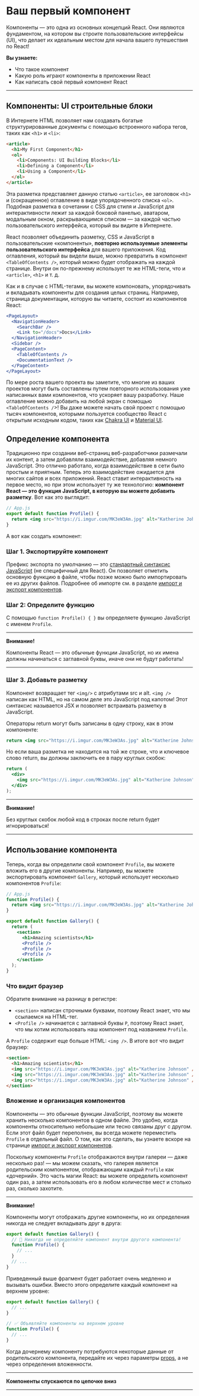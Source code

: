 # Ваш первый компонент

Компоненты — это одна из основных концепций React. Они являются фундаментом, на котором вы строите пользовательские интерфейсы (UI), что делает их идеальным местом для начала вашего путешествия по React!

**Вы узнаете:**

- Что такое компонент
- Какую роль играют компоненты в приложении React
- Как написать свой первый компонент React

---

## Компоненты: UI строительные блоки

В Интернете HTML позволяет нам создавать богатые структурированные документы с помощью встроенного набора тегов, таких как `<h1>` и `<li>`:

```html
<article>
  <h1>My First Component</h1>
  <ol>
    <li>Components: UI Building Blocks</li>
    <li>Defining a Component</li>
    <li>Using a Component</li>
  </ol>
</article>
```

Эта разметка представляет данную статью `<article>`, ее заголовок `<h1>` и (сокращенное) оглавление в виде упорядоченного списка `<ol>`. Подобная разметка в сочетании с CSS для стиля и JavaScript для интерактивности лежит за каждой боковой панелью, аватаром, модальным окном, раскрывающимся списком — за каждой частью пользовательского интерфейса, который вы видите в Интернете.

React позволяет объединить разметку, CSS и JavaScript в пользовательские «компоненты», **повторно используемые элементы пользовательского интерфейса** для вашего приложения. Код оглавления, который вы видели выше, можно превратить в компонент `<TableOfContents />`, который можно будет отображать на каждой странице. Внутри он по-прежнему использует те же HTML-теги, что и `<article>`, `<h1>` и т. д.

Как и в случае с HTML-тегами, вы можете компоновать, упорядочивать и вкладывать компоненты для создания целых страниц. Например, страница документации, которую вы читаете, состоит из компонентов React:

```jsx
<PageLayout>
  <NavigationHeader>
    <SearchBar />
    <Link to="/docs">Docs</Link>
  </NavigationHeader>
  <Sidebar />
  <PageContent>
    <TableOfContents />
    <DocumentationText />
  </PageContent>
</PageLayout>
```

По мере роста вашего проекта вы заметите, что многие из ваших проектов могут быть составлены путем повторного использования уже написанных вами компонентов, что ускоряет вашу разработку. Наше оглавление можно добавить на любой экран с помощью `<TableOfContents /`>! Вы даже можете начать свой проект с помощью тысяч компонентов, которыми пользуется сообщество React с открытым исходным кодом, таких как [Chakra UI](https://chakra-ui.com/) и [Material UI](https://material-ui.com/).

## Определение компонента

Традиционно при создании веб-страниц веб-разработчики размечали их контент, а затем добавляли взаимодействие, добавляя немного JavaScript. Это отлично работало, когда взаимодействие в сети было простым и приятным. Теперь это взаимодействие ожидается для многих сайтов и всех приложений. React ставит интерактивность на первое место, но при этом использует ту же технологию: **компонент React — это функция JavaScript, в которую вы можете добавить разметку**. Вот как это выглядит:

```jsx
// App.js
export default function Profile() {
  return <img src="https://i.imgur.com/MK3eW3Am.jpg" alt="Katherine Johnson" />;
}
```

А вот как создать компонент:

### Шаг 1. Экспортируйте компонент

Префикс экспорта по умолчанию — это [стандартный синтаксис JavaScript](https://developer.mozilla.org/docs/web/javascript/reference/statements/export) (не специфичный для React). Он позволяет отметить основную функцию в файле, чтобы позже можно было импортировать ее из других файлов. Подробнее об импорте см. в разделе [импорт и экспорт компонентов](<03. Импорт и экспорт компонентов.md>).

### Шаг 2: Определите функцию

С помощью `function Profile() { }` вы определяете функцию JavaScript с именем `Profile`.

---

**Внимание!**

Компоненты React — это обычные функции JavaScript, но их имена должны начинаться с заглавной буквы, иначе они не будут работать!

---

### Шаг 3. Добавьте разметку

Компонент возвращает тег `<img/>` с атрибутами src и alt. `<img />` написан как HTML, но на самом деле это JavaScript под капотом! Этот синтаксис называется JSX и позволяет встраивать разметку в JavaScript.

Операторы return могут быть записаны в одну строку, как в этом компоненте:

```jsx
return <img src="https://i.imgur.com/MK3eW3As.jpg" alt="Katherine Johnson" />;
```

Но если ваша разметка не находится на той же строке, что и ключевое слово return, вы должны заключить ее в пару круглых скобок:

```jsx
return (
  <div>
    <img src="https://i.imgur.com/MK3eW3As.jpg" alt="Katherine Johnson" />
  </div>
);
```

---

**Внимание!**

Без круглых скобок любой код в строках после return будет игнорироваться!

---

## Использование компонента

Теперь, когда вы определили свой компонент `Profile`, вы можете вложить его в другие компоненты. Например, вы можете экспортировать компонент `Gallery`, который использует несколько компонентов `Profile`:

```jsx
// App.js
function Profile() {
  return <img src="https://i.imgur.com/MK3eW3As.jpg" alt="Katherine Johnson" />;
}

export default function Gallery() {
  return (
    <section>
      <h1>Amazing scientists</h1>
      <Profile />
      <Profile />
      <Profile />
    </section>
  );
}
```

### Что видит браузер

Обратите внимание на разницу в регистре:

- `<section>` написан строчными буквами, поэтому React знает, что мы ссылаемся на HTML-тег.
- `<Profile />` начинается с заглавной буквы `P`, поэтому React знает, что мы хотим использовать наш компонент под названием `Profile`.

А `Profile` содержит еще больше HTML: `<img />`. В итоге вот что видит браузер:

```html
<section>
  <h1>Amazing scientists</h1>
  <img src="https://i.imgur.com/MK3eW3As.jpg" alt="Katherine Johnson" />
  <img src="https://i.imgur.com/MK3eW3As.jpg" alt="Katherine Johnson" />
  <img src="https://i.imgur.com/MK3eW3As.jpg" alt="Katherine Johnson" />
</section>
```

### Вложение и организация компонентов

Компоненты — это обычные функции JavaScript, поэтому вы можете хранить несколько компонентов в одном файле. Это удобно, когда компоненты относительно небольшие или тесно связаны друг с другом. Если этот файл будет переполнен, вы всегда можете переместить `Profile` в отдельный файл. О том, как это сделать, вы узнаете вскоре на странице [импорт и экспорт компонентов](<03. Импорт и экспорт компонентов.md>).

Поскольку компоненты `Profile` отображаются внутри галереи — даже несколько раз! — мы можем сказать, что галерея является родительским компонентом, отображающим каждый `Profile` как «дочерний». Это часть магии React: вы можете определить компонент один раз, а затем использовать его в любом количестве мест и столько раз, сколько захотите.

---

**Внимание!**

Компоненты могут отображать другие компоненты, но их определения никогда не следует вкладывать друг в друга:

```jsx
export default function Gallery() {
  // 🔴 Никогда не определяйте компонент внутри другого компонента!
  function Profile() {
    // ...
  }
  // ...
}
```

Приведенный выше фрагмент будет работает очень медленно и вызывать ошибки. Вместо этого определите каждый компонент на верхнем уровне:

```jsx
export default function Gallery() {
  // ...
}

// ✅ Объявляйте компоненты на верхнем уровне
function Profile() {
  // ...
}
```

Когда дочернему компоненту потребуются некоторые данные от родительского компонента, передайте их через параметры [props](<06. Передача props в компонент.md>), а не через определения вложенности.

---

**Компоненты спускаются по цепочке вниз**





---